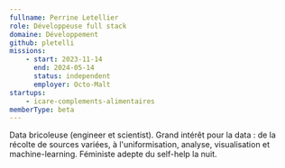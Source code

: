 ```yaml
---
fullname: Perrine Letellier
role: Développeuse full stack
domaine: Développement
github: pletelli
missions:
    - start: 2023-11-14
      end: 2024-05-14
      status: independent
      employer: Octo-Malt
startups:
    - icare-complements-alimentaires
memberType: beta
---
```


Data bricoleuse (engineer et scientist). Grand intérêt pour la data : de la récolte de sources variées, à l'uniformisation, analyse, visualisation et machine-learning. Féministe adepte du self-help la nuit.
